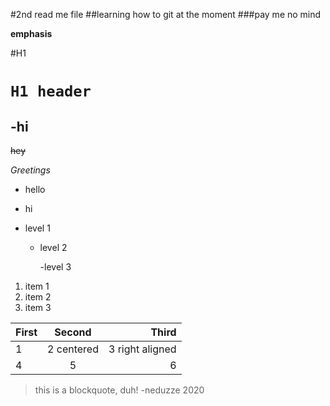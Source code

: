 #2nd read me file
##learning how to git at the moment
###pay me no mind



**emphasis**

#H1 

`H1 header`
=========
-hi
---
~~hey~~

_Greetings_

* hello
- hi
+ level 1

   + level 2
   
     -level 3
     
1. item 1
1. item 2
1. item 3

| First | Second | Third |
| ------- | :---: | ---: |
| 1 | 2 centered |3 right aligned|
|4 |5|6|

>this is a blockquote, duh!
>-neduzze 2020
>
>

